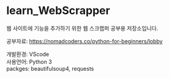 # learn_WebScrapper

웹 사이트에 기능을 추가하기 위한 웹 스크랩퍼 공부용 저장소입니다.

공부자료: https://nomadcoders.co/python-for-beginners/lobby

개발환경: VScode  
사용언어: Python 3  
packges: beautifulsoup4, requests  
